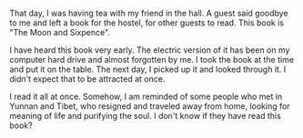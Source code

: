 That day, I was having tea with my friend in the hall. A guest said goodbye to me and left a book for the hostel, for other guests to read. This book is "The Moon and Sixpence". 

I have heard this book very early. The electric version of it has been on my computer hard drive and almost forgotten by me. I took the book at the time and put it on the table. The next day, I picked up it and looked through it. I didn't expect that to be attracted at once.

I read it all at once. Somehow, I am reminded of some people who met in Yunnan and Tibet, who resigned and traveled away from home, looking for meaning of life and purifying the soul. I don't know if they have read this book?
